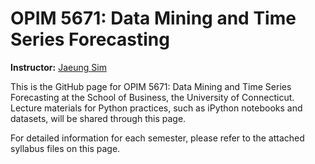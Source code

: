 # OPIM 5671: Data Mining and Time Series Forecasting

**Instructor:** [Jaeung Sim](https://jaeungs.github.io/)

This is the GitHub page for OPIM 5671: Data Mining and Time Series Forecasting at the School of Business, the University of Connecticut. Lecture materials for Python practices, such as iPython notebooks and datasets, will be shared through this page.

For detailed information for each semester, please refer to the attached syllabus files on this page.

